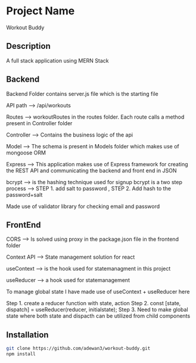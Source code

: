 # Project Name

Workout Buddy

## Description

A full stack application using MERN Stack

## Backend

Backend Folder contains server.js file which is the starting file

API path --> /api/workouts

Routes --> workoutRoutes in the routes folder. Each route calls a method present in Controller folder

Controller --> Contains the business logic of the api

Model --> The schema is present in Models folder which makes use of mongoose ORM

Express --> This application makes use of Express framework for creating the REST API and communicating the backend and front end in JSON

bcrypt --> is the hashing technique used for signup
bcrypt is a two step process --> STEP 1. add salt to password , STEP 2. Add hash to the password+salt

Made use of validator library for checking email and password

## FrontEnd

CORS --> Is solved using proxy in the package.json file in the frontend folder

Context API --> State management solution for react

useContext --> is the hook used for statemanagment in this project

useReducer --> a hook used for statemanagement

To manage global state I have made use of useContext + useReducer here

Step 1. create a reducer function with state, action
Step 2. const [state, dispatch] = useReducer(reducer, initialstate);
Step 3. Need to make global state where both state and dispacth can be utilized from child components

## Installation

```bash
git clone https://github.com/adewan3/workout-buddy.git
npm install
```
